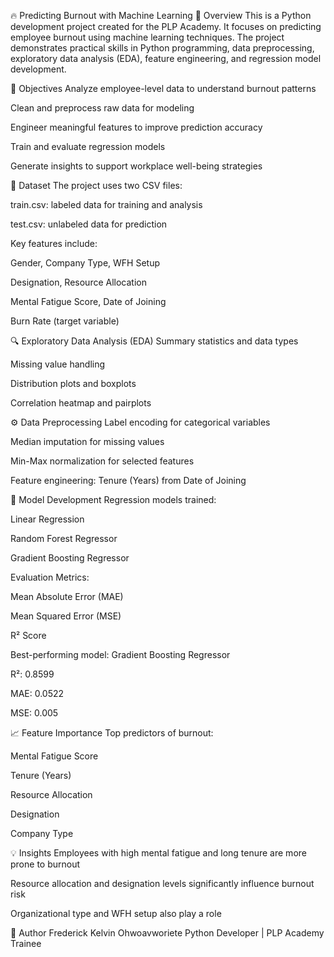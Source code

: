 🔥 Predicting Burnout with Machine Learning
📘 Overview
This is a Python development project created for the PLP Academy. It focuses on predicting employee burnout using machine learning techniques. The project demonstrates practical skills in Python programming, data preprocessing, exploratory data analysis (EDA), feature engineering, and regression model development.

🎯 Objectives
Analyze employee-level data to understand burnout patterns

Clean and preprocess raw data for modeling

Engineer meaningful features to improve prediction accuracy

Train and evaluate regression models

Generate insights to support workplace well-being strategies

📂 Dataset
The project uses two CSV files:

train.csv: labeled data for training and analysis

test.csv: unlabeled data for prediction

Key features include:

Gender, Company Type, WFH Setup

Designation, Resource Allocation

Mental Fatigue Score, Date of Joining

Burn Rate (target variable)

🔍 Exploratory Data Analysis (EDA)
Summary statistics and data types

Missing value handling

Distribution plots and boxplots

Correlation heatmap and pairplots

⚙️ Data Preprocessing
Label encoding for categorical variables

Median imputation for missing values

Min-Max normalization for selected features

Feature engineering: Tenure (Years) from Date of Joining

🤖 Model Development
Regression models trained:

Linear Regression

Random Forest Regressor

Gradient Boosting Regressor

Evaluation Metrics:

Mean Absolute Error (MAE)

Mean Squared Error (MSE)

R² Score

Best-performing model: Gradient Boosting Regressor

R²: 0.8599

MAE: 0.0522

MSE: 0.005

📈 Feature Importance
Top predictors of burnout:

Mental Fatigue Score

Tenure (Years)

Resource Allocation

Designation

Company Type

💡 Insights
Employees with high mental fatigue and long tenure are more prone to burnout

Resource allocation and designation levels significantly influence burnout risk

Organizational type and WFH setup also play a role

🧠 Author
Frederick Kelvin Ohwoavworiete Python Developer | PLP Academy Trainee
